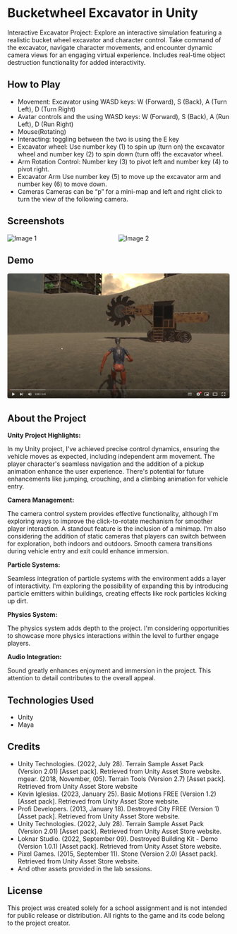 # Bucketwheel Excavator in Unity

Interactive Excavator Project: Explore an interactive simulation featuring a realistic bucket wheel excavator and character control. Take command of the excavator, navigate character movements, and encounter dynamic camera views for an engaging virtual experience. Includes real-time object destruction functionality for added interactivity.

## How to Play

- Movement: 	Excavator using WASD keys: W (Forward), S (Back), A (Turn Left), D (Turn Right)
- Avatar controls and the using WASD keys: W (Forward), S (Back), A (Run Left), D (Run Right)
- Mouse(Rotating)
- Interacting: toggling between the two is  using the E key
- Excavator wheel:	Use number key (1) to spin up (turn on) the excavator wheel and number key (2) to spin down (turn off) the excavator wheel.
- Arm Rotation Control: 	Number key (3) to pivot left and number key (4) to pivot right.
- Excavator Arm	Use number key (5) to move up the excavator arm and number key (6) to move down.
- Cameras	Cameras can be “p” for a mini-map and left and right click to turn the view of the following camera.

## Screenshots
<div style="display: flex; justify-content: center;">
  <img src="https://github.com/MonikaBukov/excavator_unity/assets/135535997/235ded4d-71d9-4f38-a523-9f5c90cd71b2" width="400" alt="Image 1">
  <img src="https://github.com/MonikaBukov/excavator_unity/assets/135535997/03db36fc-9bfa-4c29-8bd2-b809b539565d" width="400" alt="Image 2">
</div>

## Demo
[![YouTube Video](https://github.com/MonikaBukov/excavator_unity/blob/main/Assets/excavatorp.png)](https://youtu.be/U6OkNXDKCXE)

## About the Project

**Unity Project Highlights:**

In my Unity project, I've achieved precise control dynamics, ensuring the vehicle moves as expected, including independent arm movement. The player character's seamless navigation and the addition of a pickup animation enhance the user experience. There's potential for future enhancements like jumping, crouching, and a climbing animation for vehicle entry.

**Camera Management:**

The camera control system provides effective functionality, although I'm exploring ways to improve the click-to-rotate mechanism for smoother player interaction. A standout feature is the inclusion of a minimap. I'm also considering the addition of static cameras that players can switch between for exploration, both indoors and outdoors. Smooth camera transitions during vehicle entry and exit could enhance immersion.

**Particle Systems:**

Seamless integration of particle systems with the environment adds a layer of interactivity. I'm exploring the possibility of expanding this by introducing particle emitters within buildings, creating effects like rock particles kicking up dirt.

**Physics System:**

The physics system adds depth to the project. I'm considering opportunities to showcase more physics interactions within the level to further engage players.

**Audio Integration:**

Sound greatly enhances enjoyment and immersion in the project. This attention to detail contributes to the overall appeal.

## Technologies Used

- Unity
- Maya

## Credits

- Unity Technologies. (2022, July 28). Terrain Sample Asset Pack (Version 2.01) [Asset pack]. Retrieved from Unity Asset Store website.
mgear. (2018, November, (05). Terrain Tools (Version 2.7) [Asset pack]. Retrieved from Unity Asset Store website
- Kevin Iglesias. (2023, January 25). Basic Motions FREE (Version 1.2) [Asset pack]. Retrieved from Unity Asset Store website.
- Profi Developers. (2013, January 18). Destroyed City FREE (Version 1) [Asset pack]. Retrieved from Unity Asset Store website.
- Unity Technologies. (2022, July 28). Terrain Sample Asset Pack (Version 2.01) [Asset pack]. Retrieved from Unity Asset Store website.
- Loknar Studio. (2022, September 09). Destroyed Building Kit - Demo (Version 1.0.1) [Asset pack]. Retrieved from Unity Asset Store website.
- Pixel Games. (2015, September 11). Stone (Version 2.0) [Asset pack]. Retrieved from Unity Asset Store website.
- And other assets provided in the lab sessions.

## License

This project was created solely for a school assignment and is not intended for public release or distribution. All rights to the game and its code belong to the project creator.
